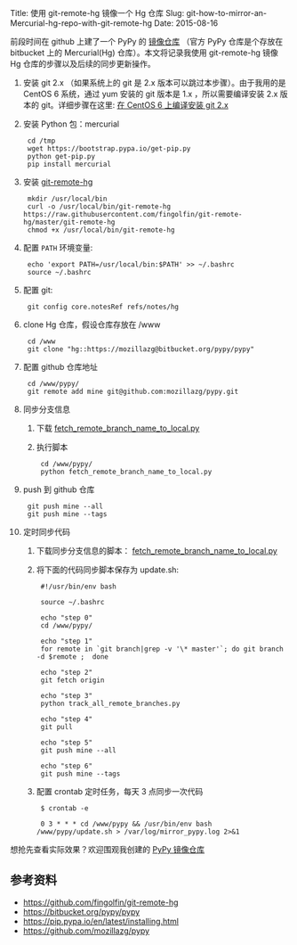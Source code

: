 Title: 使用 git-remote-hg 镜像一个 Hg 仓库
Slug: git-how-to-mirror-an-Mercurial-hg-repo-with-git-remote-hg
Date: 2015-08-16

前段时间在 github 上建了一个 PyPy 的 [镜像仓库](https://github.com/mozillazg/pypy) （官方 PyPy 仓库是个存放在  bitbucket 上的 Mercurial(Hg) 仓库）。本文将记录我使用 git-remote-hg 镜像 Hg 仓库的步骤以及后续的同步更新操作。

1. 安装 git 2.x （如果系统上的 git 是 2.x 版本可以跳过本步骤）。由于我用的是 CentOS 6 系统，通过 yum 安装的 git 版本是 1.x ，所以需要编译安装 2.x 版本的 git。详细步骤在这里: [在 CentOS 6 上编译安装 git 2.x](http://mozillazg.com/2015/08/install-git-2-on-centos-6.html)

2. 安装 Python 包：mercurial

        cd /tmp
        wget https://bootstrap.pypa.io/get-pip.py
        python get-pip.py
        pip install mercurial

3. 安装 [git-remote-hg](https://github.com/fingolfin/git-remote-hg)

        mkdir /usr/local/bin
        curl -o /usr/local/bin/git-remote-hg https://raw.githubusercontent.com/fingolfin/git-remote-hg/master/git-remote-hg
        chmod +x /usr/local/bin/git-remote-hg

4. 配置 `PATH` 环境变量:

        echo 'export PATH=/usr/local/bin:$PATH' >> ~/.bashrc
        source ~/.bashrc

5. 配置 git:

        git config core.notesRef refs/notes/hg

6. clone Hg 仓库，假设仓库存放在 /www

        cd /www
        git clone "hg::https://mozillazg@bitbucket.org/pypy/pypy"

7. 配置 github 仓库地址

        cd /www/pypy/
        git remote add mine git@github.com:mozillazg/pypy.git

8. 同步分支信息

    1. 下载 [fetch_remote_branch_name_to_local.py](https://github.com/mozillazg/snippets/blob/master/git/track_all_remote_branches.py)
    2. 执行脚本
    
            cd /www/pypy/
            python fetch_remote_branch_name_to_local.py

9. push 到 github 仓库

        git push mine --all
        git push mine --tags

10. 定时同步代码

    1. 下载同步分支信息的脚本： [fetch_remote_branch_name_to_local.py](https://github.com/mozillazg/snippets/blob/master/git/track_all_remote_branches.py)
    2. 将下面的代码同步脚本保存为 update.sh:

            #!/usr/bin/env bash

            source ~/.bashrc

            echo "step 0"
            cd /www/pypy/

            echo "step 1"
            for remote in `git branch|grep -v '\* master'`; do git branch -d $remote ;  done

            echo "step 2"
            git fetch origin

            echo "step 3"
            python track_all_remote_branches.py

            echo "step 4"
            git pull

            echo "step 5"
            git push mine --all

            echo "step 6"
            git push mine --tags
   
    3. 配置 crontab 定时任务，每天 3 点同步一次代码

            $ crontab -e

            0 3 * * * cd /www/pypy && /usr/bin/env bash /www/pypy/update.sh > /var/log/mirror_pypy.log 2>&1


想抢先查看实际效果？欢迎围观我创建的 [PyPy 镜像仓库](https://github.com/mozillazg/pypy)


## 参考资料

* <https://github.com/fingolfin/git-remote-hg>
* <https://bitbucket.org/pypy/pypy>
* <https://pip.pypa.io/en/latest/installing.html>
* <https://github.com/mozillazg/pypy>